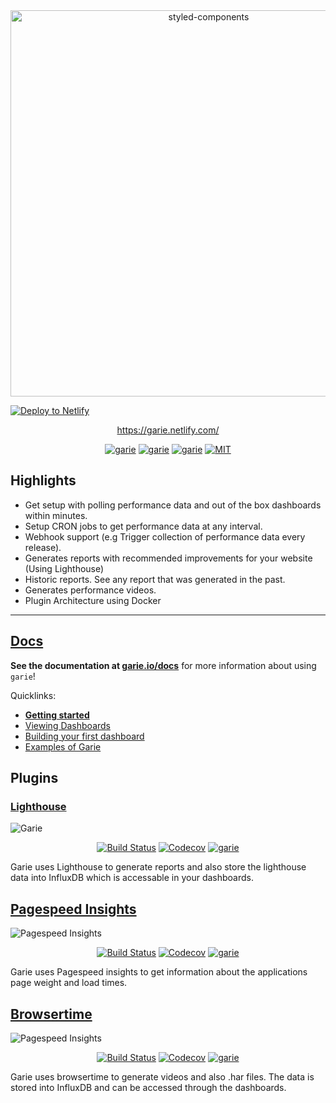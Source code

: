 <div align="center">
	<a href="https://garie.netlify.com/">
    <img alt="styled-components" src="./screenshots/garie-dark.png" width="618px" />
  </a>
</div>

[![Deploy to Netlify](https://www.netlify.com/img/deploy/button.svg)](https://app.netlify.com/start/deploy?repository=https://github.com/charisTheo/garie)

<div align="center">
<p align="center"><a align="center" href="https://garie.netlify.com/">https://garie.netlify.com/</a><p>
  <p align="center">
	<a href="https://www.influxdata.com/"><img src="https://img.shields.io/badge/built%20with%20-InfluxDB-green.svg" alt="garie"></a>
		<a href="hhttps://grafana.com/"><img src="https://img.shields.io/badge/built%20with%20-Grafana-green.svg" alt="garie"></a>
		<a href="https://www.docker.com/"><img src="https://img.shields.io/badge/built%20with%20-Docker-blue.svg" alt="garie"></a>
    <a href="https://opensource.org/licenses/MIT"><img src="https://img.shields.io/badge/License-MIT-yellow.svg" alt="MIT"></a>
</div>

## Highlights

- Get setup with polling performance data and out of the box dashboards within minutes.
- Setup CRON jobs to get performance data at any interval.
- Webhook support (e.g Trigger collection of performance data every release).
- Generates reports with recommended improvements for your website (Using Lighthouse)
- Historic reports. See any report that was generated in the past.
- Generates performance videos.
- Plugin Architecture using Docker

---

## [Docs](https://garie.netlify.com/)

**See the documentation at [garie.io/docs](https://garie.netlify.com/docs/getting-started/installation)** for more information about using `garie`!

Quicklinks:

- [**Getting started**](https://garie.netlify.com/docs/getting-started/installation)
- [Viewing Dashboards](https://garie.netlify.com/docs/getting-started/viewing-dashboards)
- [Building your first dashboard](https://garie.netlify.com/docs/creating-your-own-dashboard/getting-started)
- [Examples of Garie](https://garie.netlify.com/docs/examples/example-list)

## Plugins

### [Lighthouse](https://github.com/boyney123/garie-lighthouse)

![Garie](./screenshots/garie-lighthouse.png "Garie")

<p align="center"><a href="https://travis-ci.org/boyney123/garie-lighthouse"><img src="https://img.shields.io/travis/boyney123/garie-lighthouse/master.svg" alt="Build Status"></a>
    <a href="https://codecov.io/gh/boyney123/garie-lighthouse/"><img src="https://codecov.io/gh/boyney123/garie-lighthouse/branch/master/graph/badge.svg?token=AoXW3EFgMP" alt="Codecov"></a>
	<a href="https://github.com/boyney123/garie"><img src="https://img.shields.io/badge/plugin%20built%20for-garie-blue.svg" alt="garie"></a>
  </p>

Garie uses Lighthouse to generate reports and also store the lighthouse data into InfluxDB which is accessable in your dashboards.

## [Pagespeed Insights](https://github.com/boyney123/garie-pagespeed-insights)

![Pagespeed Insights](./screenshots/garie-pagespeed-insights.png "Pagespeed Insights")

<p align="center">
<a href="https://travis-ci.org/boyney123/garie-pagespeed-insights"><img src="https://img.shields.io/travis/boyney123/garie-pagespeed-insights/master.svg" alt="Build Status"></a>
    <a href="https://codecov.io/gh/boyney123/garie-pagespeed-insights/"><img src="https://codecov.io/gh/boyney123/garie-pagespeed-insights/branch/master/graph/badge.svg?token=AoXW3EFgMP" alt="Codecov"></a>
	<a href="https://github.com/boyney123/garie"><img src="https://img.shields.io/badge/plugin%20built%20for-garie-blue.svg" alt="garie"></a>
</p>

Garie uses Pagespeed insights to get information about the applications page weight and load times.

## [Browsertime](https://github.com/boyney123/garie-browsertime)

![Pagespeed Insights](./screenshots/browsertime-logo.png "Pagespeed Insights")

<p align="center">
<a href="https://travis-ci.org/boyney123/garie-browsertime"><img src="https://img.shields.io/travis/boyney123/garie-browsertime/master.svg" alt="Build Status"></a>
    <a href="https://codecov.io/gh/boyney123/garie-browsertime/"><img src="https://codecov.io/gh/boyney123/garie-browsertime/branch/master/graph/badge.svg?token=AoXW3EFgMP" alt="Codecov"></a>
	<a href="https://github.com/boyney123/garie"><img src="https://img.shields.io/badge/plugin%20built%20for-garie-blue.svg" alt="garie"></a>
</p>

Garie uses browsertime to generate videos and also .har files. The data is stored into InfluxDB and can be accessed through the dashboards.
